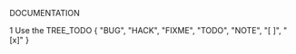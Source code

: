 DOCUMENTATION

<!-- !It`s a custum sturting tree.  -->

1 Use the TREE_TODO
{
"BUG",
"HACK",
"FIXME",
"TODO",
"NOTE",
"[ ]",
"[x]"
}
